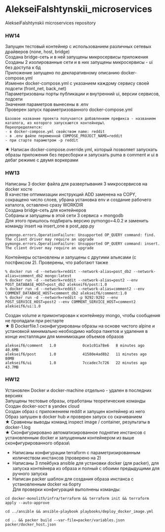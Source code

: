 # AlekseiFalshtynskii_microservices
AlekseiFalshtynskii microservices repository

### HW14
Запущен тестовый контейнер с использованием различных сетевых драйверов (none, host, bridge)\
Создана bridge-сеть и в ней запущены микросервисы приложения\
Созданы 2 изолированные сети и в них запущены микросервисы - ui без доступа к бд\
Приложение запущено по декларативному описанию docker-compose.yml\
Изменен docker-compose.yml с указанием каждому сервису своей подсети (front_net, back_net)\
Параметризованы порты публикации и внутренний ui, версии сервисов, подсети\
Значения параметров вынесены в .env\
Проверен запуск параметризованного docker-compose.yml
```
Базовое название проекта получается добавлением префикса - названием каталога, из которого запускаются контейнеры\
Переопределяется:
- в docker-compose.yml свойством name: reddit
- в .env файле переменной COMPOSE_PROJECT_NAME=reddit
- при старте параметром -p reddit
```
★ Написан docker-compose.override.yml, который позволяет запускать образы приложения без пересборки и запускать puma в comment и ui в дебаг режиме с двумя воркерами

### HW13
Написаны 3 docker файла для развертывания 3 микросервисов на docker хосте\
В качестве оптимизации инструкций ADD заменена на COPY, сокращено число слоев, убрана установка env и создание рабочего каталога, оставлено сразу WORKDIR\
Создана bridge-сеть для контейнеров\
Собраны и запущены в этой сети 3 сервиса + mongodb\
Для этого пришлось подбирать версию pymongo=4.0.2 и заменить команду insert на insert_one в post_app.py
```
pymongo.errors.OperationFailure: Unsupported OP_QUERY command: find. The client driver may require an upgrade
pymongo.errors.OperationFailure: Unsupported OP_QUERY command: insert. The client driver may require an upgrade
```
Контейнеры остановлены и запущены с другими альясами (с постфиксом 2). Проверены, что работают также
```
% docker run -d --network=reddit --network-alias=post_db2 --network-alias=comment_db2 mongo:latest
% docker run -d --network=reddit --network-alias=post2 --env POST_DATABASE_HOST=post_db2 alekseif6/post:1.0
% docker run -d --network=reddit --network-alias=comment2 --env COMMENT_DATABASE_HOST=comment_db2 alekseif6/comment:1.0
% docker run -d --network=reddit -p 9292:9292 --env POST_SERVICE_HOST=post2 --env COMMENT_SERVICE_HOST=comment2 alekseif6/ui:1.0
```
Создан volume и примонтирован к контейнеру mongo, чтобы сообщения не пропадали при рестарте\
★ В Dockerfile.1 сконфигурированы образы на основе чистого alpine и установкой минимально необходимо набора пакетов и удаления в конце инсталляции для минимизации объемов образов
```
alekseif6/comment   1.0            0ce1c01a78e6   8 minutes ago    40.6MB
alekseif6/post      1.0            41580e4ad8b2   11 minutes ago   80MB
alekseif6/ui        1.0            7ccadec7c726   22 minutes ago   43.7MB
```

### HW12
Установлен Docker и docker-machine отдельно - удален в последних версиях\
Запущены тестовые образы, отработаны теоретические команды\
Создан docker-хост в yandex cloud\
Создан образ с приложением reddit и запущен контейнер из него\
Образ запушен в docker hub и проверен запуск со скачиванием\
★ Сравнены выводы команд inspect image / container, результаты в docker-1.log\
★ Сконфигурировано автоматизированное поднятие инстансов с установленным docker и запущенным контейнером из выше сконфигурированного образа\
- Написаны конфигурации terraform с параметризированным количеством инстансов (проверено на 2)
- Написаны 3 плейбука ansible для установки docker (для packer), для запуска контейнера из образа и полный с обоими предыдущими для ручного запуска
- Написан packer шаблон для создания образа инстанса с установленным docker на борту\
Для проверки конфигураций выполнены команды:
```
cd docker-monolith/infra/terraform && terraform init && terraform apply --auto-approve
```
```
cd ../ansible && ansible-playbook playbooks/deploy_docker_image.yml
```
```
cd .. && packer build --var-file=packer/variables.json packer/docker_host.json
```

